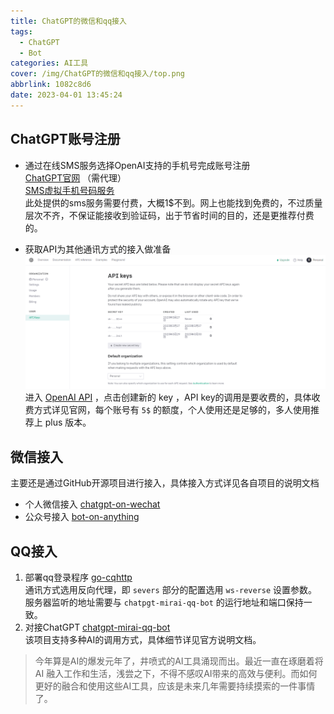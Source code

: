 ```yaml
---
title: ChatGPT的微信和qq接入
tags:
  - ChatGPT
  - Bot
categories: AI工具
cover: /img/ChatGPT的微信和qq接入/top.png
abbrlink: 1082c8d6
date: 2023-04-01 13:45:24
---
```


## ChatGPT账号注册
- 通过在线SMS服务选择OpenAI支持的手机号完成账号注册  
    [ChatGPT官网](https://chat.openai.com/) （需代理）  
    [SMS虚拟手机号码服务](https://sms-activate.org/)  
    此处提供的sms服务需要付费，大概1$不到。网上也能找到免费的，不过质量层次不齐，不保证能接收到验证码，出于节省时间的目的，还是更推荐付费的。 

- 获取API为其他通讯方式的接入做准备
     ![Alt text](../img/ChatGPT%E7%9A%84%E5%BE%AE%E4%BF%A1%E5%92%8Cqq%E6%8E%A5%E5%85%A5/API_KEY.png)       
    进入 [OpenAI API]( https://platform.openai.com/account/api-keys) ，点击创建新的 key ，API key的调用是要收费的，具体收费方式详见官网，每个账号有 `5$` 的额度，个人使用还是足够的，多人使用推荐上 plus 版本。


## 微信接入
主要还是通过GitHub开源项目进行接入，具体接入方式详见各自项目的说明文档  
- 个人微信接入 [chatgpt-on-wechat](https://github.com/limccn/chatgpt-on-wechat)  
- 公众号接入  [bot-on-anything](https://github.com/zhayujie/bot-on-anything)



## QQ接入  
1. 部署qq登录程序  [go-cqhttp](https://github.com/Mrs4s/go-cqhttp)  
通讯方式选用反向代理，即 `severs` 部分的配置选用 `ws-reverse` 设置参数。服务器监听的地址需要与 `chatpgt-mirai-qq-bot` 的运行地址和端口保持一致。
2. 对接ChatGPT  [chatgpt-mirai-qq-bot](https://github.com/lss233chatgpt-mirai-qq-bot)  
该项目支持多种AI的调用方式，具体细节详见官方说明文档。
  


>今年算是AI的爆发元年了，井喷式的AI工具涌现而出。最近一直在琢磨着将 AI 融入工作和生活，浅尝之下，不得不感叹AI带来的高效与便利。而如何更好的融合和使用这些AI工具，应该是未来几年需要持续摸索的一件事情了。

